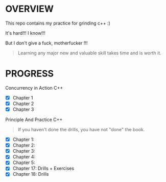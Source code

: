 # OVERVIEW
This repo contains my practice for grinding c++ :) 

It's hard!!! I know!!!

But I don't give a fuck, motherfucker !!!

> Learning any major new and valuable skill takes time and is worth it.

# PROGRESS
Concurrency in Action C++
- [x] Chapter 1
- [x] Chapter 2
- [x] Chapter 3

Principle And Practice C++
> If you haven't done the drills, you have not "done" the book.

- [x] Chapter 1:
- [x] Chapter 2:
- [x] Chapter 3:
- [x] Chapter 4:
- [x] Chapter 5:
- [x] Chapter 17: Drills + Exercises
- [x] Chapter 18: Drills
